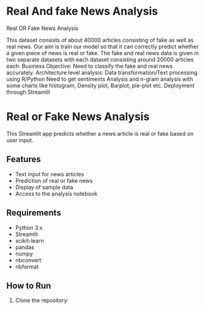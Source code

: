 # Real And fake News Analysis


Real OR Fake News Analysis 

This dataset consists of about 40000 articles consisting of fake as well as real news. Our aim is train our model so that it can correctly predict whether a given piece of news is real or fake. The fake and real news data is given in two separate datasets with each dataset consisting around 20000 articles each. 
Business Objective:
Need to classify the fake and real news accurately. 
Architecture level analysis:
Data transformation/Text processing using R/Python
Need to get sentiments Analysis and n-gram analysis with some charts like histogram, Density plot, Barplot, pie-plot etc. 
Deployment through  Streamlit

# Real or Fake News Analysis

This Streamlit app predicts whether a news article is real or fake based on user input.

## Features

- Text input for news articles
- Prediction of real or fake news
- Display of sample data
- Access to the analysis notebook

## Requirements

- Python 3.x
- Streamlit
- scikit-learn
- pandas
- numpy
- nbconvert
- nbformat

## How to Run

1. Clone the repository:
   ```bash

